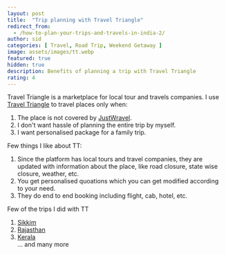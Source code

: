 ```yaml
---
layout: post
title:  "Trip planning with Travel Triangle"
redirect_from:
  - /how-to-plan-your-trips-and-travels-in-india-2/
author: sid
categories: [ Travel, Road Trip, Weekend Getaway ]
image: assets/images/tt.webp
featured: true
hidden: true
description: Benefits of planning a trip with Travel Triangle
rating: 4
---
```


Travel Triangle is a marketplace for local tour and travels companies. I use [Travel Triangle](https://traveltriangle.com/) to travel places only when:
1. The place is not covered by [JustWravel](https://www.justwravel.com/).
2. I don't want hassle of planning the entire trip by myself.
3. I want personalised package for a family trip.

Few things I like about TT:
1. Since the platform has local tours and travel companies, they are updated with information about the place, like road closure, state wise closure, weather, etc.
2. You get personalised quoations which you can get modified according to your need.
3. They do end to end booking including flight, cab, hotel, etc.

Few of the trips I did with TT
1. [Sikkim](https://traveltriangle.com/agents/343038343731332d53696b-sikkim-hills-tours-and-travels)
2. [Rajasthan](https://traveltriangle.com/agents/323139323933372d547269-trippy-holidays)
3. [Kerala](https://traveltriangle.com/agents/3139383738372d736b79-sky-tours-and-travel-com)
<br/>... and many more